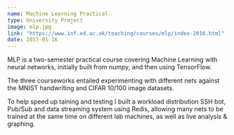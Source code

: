 ```yaml
---
name: Machine Learning Practical
type: University Project
image: mlp.jpg
link: "https://www.inf.ed.ac.uk/teaching/courses/mlp/index-2016.html"
date: 2017-01-16
---
```


MLP is a two-semester practical course covering Machine Learning with neural networks, initially built from numpy, and then using TensorFlow.

The three courseworks entailed experimenting with different nets against the MNIST handwriting and CIFAR 10/100 image datasets.

To help speed up taining and testing I built a workload distribution SSH bot, Pub/Sub and data streaming system using Redis, allowing many nets
to be trained at the same time on different lab machines, as well as live analysis & graphing.
